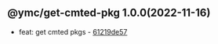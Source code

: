 <a name="1.0.0">

## @ymc/get-cmted-pkg 1.0.0(2022-11-16)</a> 
- feat: get cmted pkgs - [61219de57](https://github.com/ymc-github/js-idea/commit/b61219de578bac94895fb6eb79ab1ccf52fb837c "feat(core): get cmted pkgs&#10;&#10;fix header title&#10;&#10;generated by ymc@robot")